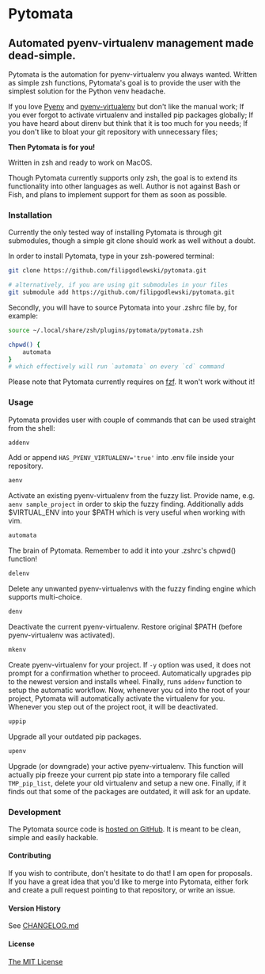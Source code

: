 # Pytomata

## Automated pyenv-virtualenv management made dead-simple.

Pytomata is the automation for pyenv-virtualenv you always wanted.
Written as simple zsh functions, Pytomata's goal is to provide the user
with the simplest solution for the Python venv headache.

If you love [Pyenv](https://github.com/pyenv/pyenv) and
[pyenv-virtualenv](https://github.com/pyenv/pyenv-virtualenv)
but don't like the manual work;
If you ever forgot to activate virtualenv and installed pip packages globally;
If you have heard about direnv but think that it is too much for you needs;
If you don't like to bloat your git repository with unnecessary files;

**Then Pytomata is for you!**

Written in zsh and ready to work on MacOS.

Though Pytomata currently supports only zsh, the goal is to extend
its functionality into other languages as well.
Author is not against Bash or Fish, and plans to implement support
for them as soon as possible.

### Installation

Currently the only tested way of installing Pytomata is through git submodules,
though a simple git clone should work as well without a doubt.

In order to install Pytomata, type in your zsh-powered terminal:

```zsh
git clone https://github.com/filipgodlewski/pytomata.git

# alternatively, if you are using git submodules in your files
git submodule add https://github.com/filipgodlewski/pytomata.git
```

Secondly, you will have to source Pytomata into your .zshrc file by,
for example:

```zsh
source ~/.local/share/zsh/plugins/pytomata/pytomata.zsh

chpwd() {
    automata
}
# which effectively will run `automata` on every `cd` command
```

Please note that Pytomata currently requires on
[fzf](https://github.com/junegunn/fzf). It won't work without it!

### Usage

Pytomata provides user with couple of commands that can be used straight from the shell:

```zsh
addenv
```
Add or append `HAS_PYENV_VIRTUALENV='true'` into .env file
inside your repository.

```zsh
aenv
```
Activate an existing pyenv-virtualenv from the fuzzy list.
Provide name, e.g. `aenv sample_project` in order to
skip the fuzzy finding.
Additionally adds $VIRTUAL_ENV into your $PATH
which is very useful when working with vim.

```zsh
automata
```
The brain of Pytomata. Remember to add it into your .zshrc's chpwd() function!

```zsh
delenv
```
Delete any unwanted pyenv-virtualenvs with the fuzzy finding engine
which supports multi-choice.

```zsh
denv
```
Deactivate the current pyenv-virtualenv.
Restore original $PATH (before pyenv-virtualenv was activated).

```zsh
mkenv
```
Create pyenv-virtualenv for your project.
If `-y` option was used, it does not prompt for a confirmation
whether to proceed.
Automatically upgrades pip to the newest version and installs wheel.
Finally, runs `addenv` function to setup the automatic workflow.
Now, whenever you cd into the root of your project, Pytomata will
automatically activate the virtualenv for you.
Whenever you step out of the project root, it will be deactivated.

```zsh
uppip
```
Upgrade all your outdated pip packages.

```zsh
upenv
```
Upgrade (or downgrade) your active pyenv-virtualenv.
This function will actually pip freeze your current pip state into
a temporary file called `TMP_pip_list`, delete your old virtualenv
and setup a new one.
Finally, if it finds out that some of the packages are outdated,
it will ask for an update.

### Development

The Pytomata source code is
[hosted on GitHub](https://github.com/filipgodlewski/pytomata).
It is meant to be clean, simple and easily hackable.

#### Contributing

If you wish to contribute, don't hesitate to do that! I am open for proposals.
If you have a great idea that you'd like to merge into Pytomata,
either fork and create a pull request pointing to that repository, or
write an issue.

#### Version History

See [CHANGELOG.md](CHANGELOG.md)

#### License

[The MIT License](LICENSE)
